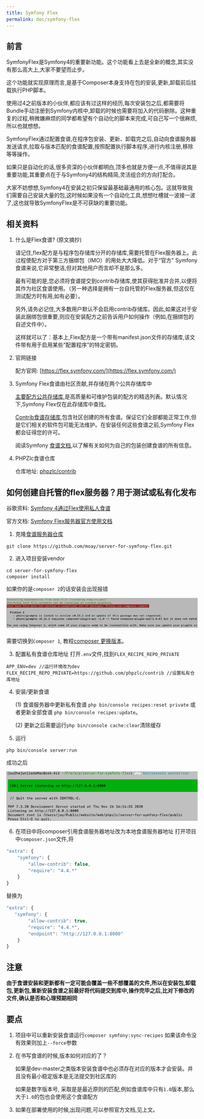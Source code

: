```yaml
---
title: Symfony Flex
permalink: doc/symfony-flex
---
```


## 前言

SymfonyFlex是Symfony4的重要新功能。这个功能看上去是全新的概念,其实没有那么高大上,大家不要望而止步。

这个功能就实现原理而言,是基于Composer本身支持在包的安装,更新,卸载前后挂载执行PHP脚本。

使用过4之前版本的小伙伴,都应该有过这样的经历,每次安装包之后,都需要将Bundle手动注册到Symfony内核中,卸载的时候也需要将加入的代码删除。这种重复的过程,稍微嫌麻烦的同学都希望有个自动化的脚本来完成,可自己写一个很麻烦,所以也就想想。

SymfonyFlex通过配置食谱,在程序包安装、更新、卸载完之后,自动向食谱服务器发送请求,拉取与版本匹配的食谱配置,按照配置执行脚本程序,进行内核注册,移除等等操作。

如果只是自动化的话,很多资深的小伙伴都明白,顶多也就是方便一点,不值得说其是重要功能,其重要点在于与Symfony4的结构精简,灵活组合的方向打配合。

大家不妨想想,Symfony4在安装之初只保留最基础最通用的核心包。这就导致我们需要自己安装大量的包,这时候如果没有一个自动化工具,想想吐槽就一波接一波了,这也就导致SymfonyFlex是不可获缺的重要功能。

## 相关资料

1. 什么是Flex食谱? (原文摘抄)
     
     请记住,flex配方是与程序包存储库分开的存储库,需要托管在Flex服务器上。此过程使配方对于第三方捆绑包（IMO）的用处大大降低。对于“官方” Symfony食谱来说,它非常整洁,但对其他用户而言却不是那么多。
     
     最有可能的是,您必须将食谱提交到contrib存储库,使其获得批准并合并,以便将其作为社区食谱使用。（另一种选择是拥有一台自托管的Flex服务器,但这仅在测试配方时有用,如有必要）。
     
     另外,请务必记住,大多数用户默认不会启用contrib存储库。因此,如果这对于安装此捆绑包很重要,则应在安装配方之前告诉用户如何操作（例如,在捆绑包的自述文件中）。
     
     这样就可以了：基本上,Flex配方是一个带有manifest.json文件的存储库,该文件带有用于启用某些“配置程序”的特定密钥。
     
2. 官网链接

     配方官网: [https://flex.symfony.com/](https://flex.symfony.com/)    
   
3. Symfony Flex食谱由社区贡献,并存储在两个公共存储库中
   
     [主要配方公共存储库](https://github.com/symfony/recipes),是高质量和可维护包装的配方的精选列表。默认情况下,Symfony Flex仅在此存储库中查找。
 
     [Contrib食谱存储库](https://github.com/symfony/recipes-contrib),包含社区创建的所有食谱。保证它们全部都能正常工作,但是它们相关的软件包可能无法维护。在安装任何这些食谱之前,Symfony Flex都会征得您的许可。
      
     阅读Symfony [食谱文档](https://github.com/symfony/recipes/blob/master/README.rst),以了解有关如何为自己的包装创建食谱的所有信息。

4. PHPZlc食谱仓库
   
   仓库地址: [phpzlc/contrib](https://github.com/phpzlc/contrib)

## 如何创建自托管的flex服务器？用于测试或私有化发布 
   
谷歌资料: [Symfony 4通过Flex使用私人食谱](https://blog.mayflower.de/6851-symfony-4-flex-private-recipes.html)

官方文档: [Symfony Flex服务器官方使用文档](https://server-for-symfony-flex.readthedocs.io/en/latest/)
   
1. 克隆[食谱服务器仓库](https://github.com/moay/server-for-symfony-flex)
```shell
git clone https://github.com/moay/server-for-symfony-flex.git
```

2. 进入项目安装vendor
```shell
cd server-for-symfony-flex
composer install
```
   如果你的是`composer 2`的话安装会出现报错
   
   ![compsoer2-error.png](/assets/posts/composer2-error.png)
  
   需要切换到`Composer 1`, 教程[composer 更换版本](https://www.kancloud.cn/leizhenxing/composer/2129546)。

3. 配置私有食谱仓库地址
   打开`.env`文件,找到`FLEX_RECIPE_REPO_PRIVATE`
```text
APP_ENV=dev //运行环境改为dev
FLEX_RECIPE_REPO_PRIVATE=https://github.com/phpzlc/contrib //设置私有仓库地址
```

4. 安装/更新食谱
    
   (1) 食谱服务器中更新私有食谱 `php bin/console recipes:reset private` 或者更新全部食谱 `php bin/console recipes:update`。
    
   (2) 更新之后需要运行`php bin/console cache:clear`清除缓存
   
5. 运行
```shell
php bin/console server:run
```
   成功之后
   
   ![server_run.png](/assets/posts/server_run.png)
  
6. 在项目中将composer引用食谱服务器地址改为本地食谱服务器地址
   打开项目中`composer.json`文件,将
```js
"extra": {
    "symfony": {
        "allow-contrib": false,
        "require": "4.4.*"
    }
}
```
   替换为
```js
"extra": {
   "symfony": {
        "allow-contrib": true,
        "require": "4.4.*",
        "endpoint": "http://127.0.0.1:8000"
    }
}
```

## 注意

   **由于食谱安装和更新都有一定可能会覆盖一些不想覆盖的文件,所以在安装包,卸载包,更新包,重新安装食谱之前最好将代码提交到库中,操作完毕之后,比对下修改的文件,确认是否和心理预期相同**

## 要点

1. 项目中可以重新安装食谱运行`composer symfony:sync-recipes` 如果该命令没有效果则加上`--force`参数

2. 在书写食谱的时候,版本如何对应的了？

    如果是dev-master之类版本安装食谱中也必须存在对应的版本才会安装。并且没有最小稳定版本是无法提交到社区库的
    
    如果是数字版本号, 采取是是最近原则的匹配,例如食谱库中只有`1.0`版本,那么大于`1.0`的包也会使用这个食谱配方

3. 如果在部署使用的时候,出现问题,可以参照官方文档,见上文。